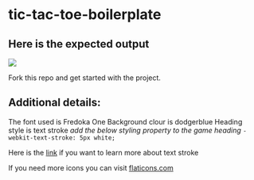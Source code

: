 # tic-tac-toe-boilerplate

## Here is the expected output

![](https://s3.ap-south-1.amazonaws.com/kalvi-education.github.io/front-end-web-development/Tic-tac-toe-static.png)

Fork this repo and get started with the project.

## Additional details:
The font used is Fredoka One
Background clour is dodgerblue
Heading style is text stroke
*add the below styling property to the game heading*
`-webkit-text-stroke: 5px white;`

Here is the [link](https://css-tricks.com/adding-stroke-to-web-text/) if you want to learn more about text stroke



If you need more icons you can visit [flaticons.com](https://www.flaticon.com/)
